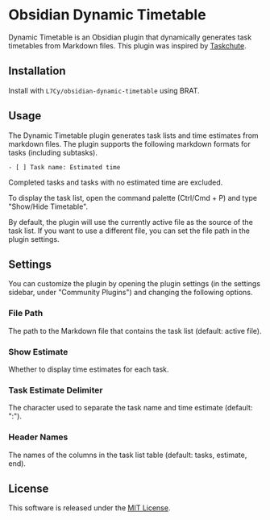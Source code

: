 # Obsidian Dynamic Timetable

Dynamic Timetable is an Obsidian plugin that dynamically generates task timetables from Markdown files. This plugin was inspired by [Taskchute](https://cyblog.biz/pro/taskchute2/index2.php).

## Installation
Install with `L7Cy/obsidian-dynamic-timetable` using BRAT.

## Usage
The Dynamic Timetable plugin generates task lists and time estimates from markdown files. The plugin supports the following markdown formats for tasks (including subtasks).

```
- [ ] Task name: Estimated time
```
Completed tasks and tasks with no estimated time are excluded.

To display the task list, open the command palette (Ctrl/Cmd + P) and type "Show/Hide Timetable".

By default, the plugin will use the currently active file as the source of the task list. If you want to use a different file, you can set the file path in the plugin settings.

## Settings
You can customize the plugin by opening the plugin settings (in the settings sidebar, under "Community Plugins") and changing the following options.

### File Path
The path to the Markdown file that contains the task list (default: active file).
### Show Estimate
Whether to display time estimates for each task.
### Task Estimate Delimiter
The character used to separate the task name and time estimate (default: ":").
### Header Names
The names of the columns in the task list table (default: tasks, estimate, end).

## License
This software is released under the [MIT License](https://opensource.org/license/mit/).
